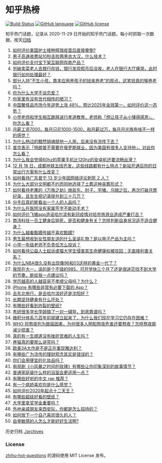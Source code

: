# 知乎热榜
[![Build Status](https://github.com/ToWeLong/zhihu-hot-questions/workflows/CI/badge.svg)](https://github.com/ToWeLong/zhihu-hot-questions/actions)
[![GitHub language](https://img.shields.io/badge/language-golang-orange.svg)](https://golang.org/)
[![GitHub license](https://img.shields.io/github/license/ToWeLong/zhihu-hot-questions)](https://github.com/ToWeLong/zhihu-hot-questions/blob/main/LICENSE)

知乎热门话题，记录从 2020-11-29 日开始的知乎热门话题。每小时抓取一次数据，按天[归档](./archives)

<!-- BEGIN -->

1. [如何评价美国护士接种辉瑞疫苗后直接晕倒?](https://www.zhihu.com/question/435425447)
1. [男子高速收费站10秒击败两黑衣大汉，什么技术？](https://www.zhihu.com/question/435382356)
1. [如何评价支付宝下架互联网存款产品？](https://www.zhihu.com/question/435363229)
1. [穷破卖菜老人去银行存钱，银行发现假币后没收，老人在银行大厅痛哭，此时银行如何处理最好？](https://www.zhihu.com/question/434730115)
1. [部分人持“不生小孩，靠本应用养孩子的钱来养老”的观点，这笔钱真的够养老吗？](https://www.zhihu.com/question/428647620)
1. [你为什么大学不谈恋爱？](https://www.zhihu.com/question/281437650)
1. [你家里有没有世代相传的陋习？](https://www.zhihu.com/question/428104481)
1. [中国奢侈品市场今年逆势上涨 48%，预计2025年全球第一，如何评价这一态势？](https://www.zhihu.com/question/435270040)
1. [小学老师和学生相互跪拜进行孝道教育，老师称「想让孩子从小懂得感恩」，你怎么看？](https://www.zhihu.com/question/435248534)
1. [月薪工资7000，每月只花1000-1500，和月薪过万，每月月光族有啥不一样的感觉？](https://www.zhihu.com/question/392697045)
1. [为什么杨过的黯然销魂就他一人用，后来没有流传下去？](https://www.zhihu.com/question/55826813)
1. [普京表示「特朗普不需要在俄罗斯就业，因为美国有很多人支持他」，对此你怎么看？](https://www.zhihu.com/question/435303658)
1. [为什么我会觉得60hz的苹果手机比120hz的安卓机还要流畅丝滑？](https://www.zhihu.com/question/426473871)
1. [12 月 18 日，成都地铁五线齐发，这些线路都有什么特点？新站开通后你的日常出行方案有什么改变？](https://www.zhihu.com/question/435294682)
1. [如何看待广东普宁 13 岁少年因网络评论刺死 2 人？](https://www.zhihu.com/question/435408668)
1. [为什么大部分文明都不约而同地选择了土葬这种丧葬形式？](https://www.zhihu.com/question/54198913)
1. [如何看待老鹰的《万族之劫》继辰东、肘子、宅猪、乌贼之后，再次打破月票纪录，且生生把记录提升到三十几万？](https://www.zhihu.com/question/423398697)
1. [分手后真的能看出一个人的人品吗？](https://www.zhihu.com/question/308996023)
1. [为什么在医院没有家属签字不能动手术？](https://www.zhihu.com/question/20262131)
1. [如何评价飞猪app造谣哈尔滨有新冠疫情对哈市旅游业造成严重打击？](https://www.zhihu.com/question/435333197)
1. [商汤科技一员工健身后猝死，是否和健身有关？怎样判断自身状况适不适合健身？](https://www.zhihu.com/question/435421401)
1. [为什么越看甄嬛传越不喜欢甄嬛?](https://www.zhihu.com/question/428472662)
1. [男生最想收到女性朋友送的什么圣诞礼物？是以电子产品为主吗？](https://www.zhihu.com/question/434228572)
1. [小学一年级老师不负责任怎么投诉？](https://www.zhihu.com/question/434888105)
1. [如何看待公益人士起诉虐猫大学生侵害其生命健康权被驳回：无直接利害关系？](https://www.zhihu.com/question/435207536)
1. [为什么NBA很久没有出现像96和03这样的黄金一代了？](https://www.zhihu.com/question/430356326)
1. [我现在大一，读的是个不错的985，可开学快三个月了还是很迷茫找不到大学的节奏，能给我一点建议吗？](https://www.zhihu.com/question/433963848)
1. [学历越高的人越容易不孝顺父母吗？为什么？](https://www.zhihu.com/question/419261239)
1. [iPhone 有哪些非常有必要下载的 App？](https://www.zhihu.com/question/28306141)
1. [去东北旅行，是去哈尔滨好还是沈阳好？](https://www.zhihu.com/question/432510700)
1. [长期坚持健身有什么坏处？](https://www.zhihu.com/question/322869692)
1. [有哪些好看到炸裂的壁纸?](https://www.zhihu.com/question/425110846)
1. [考研很多学长学姐搞了一对一辅导，到底靠谱吗？](https://www.zhihu.com/question/328548803)
1. [微积分体系几百年前就建立起来了，为什么我们现在学习它仍存在困难？](https://www.zhihu.com/question/435369583)
1. [WHO 将熬夜列为致癌因素，为何很多人明知熬夜危害还要熬夜？怎样熬夜能减少损害？](https://www.zhihu.com/question/435367092)
1. [真的有一生顺遂没有挫折苦难的人生吗？](https://www.zhihu.com/question/34920215)
1. [养猫真的要那么讲究吗？](https://www.zhihu.com/question/434406637)
1. [欧美3A大作是不是正在重现雅达利？](https://www.zhihu.com/question/434606154)
1. [有哪些广为流传的理财观念其实是错误的？](https://www.zhihu.com/question/433680292)
1. [你们会用便宜的化妆品吗？](https://www.zhihu.com/question/413230773)
1. [电视剧《小风暴之时间的玫瑰》有哪些让你印象深刻的故事情节？](https://www.zhihu.com/question/432906722)
1. [普通家庭装什么样的浴室会更适用一点？](https://www.zhihu.com/question/432786464)
1. [有哪些好听的中文 rap 推荐？](https://www.zhihu.com/question/27536972)
1. [有一个病娇喜欢你是什么感觉？](https://www.zhihu.com/question/377349806)
1. [如何评价2020年起点十二天王？](https://www.zhihu.com/question/435378328)
1. [有哪些超级好看的壁纸？](https://www.zhihu.com/question/383187593)
1. [大学里拿奖学金重要吗？](https://www.zhihu.com/question/274423065)
1. [外地亲戚朋友来西安玩，你都是怎么招待的？](https://www.zhihu.com/question/435136707)
1. [如何放下一个自己喜欢很久的人？](https://www.zhihu.com/question/432473524)
1. [自卑敏感的人怎么才能好好生活啊?](https://www.zhihu.com/question/433430925)

<!-- END -->

历史归档 [./archives](./archives)


### License
[zhihu-hot-questions](https://github.com/towelong/zhihu-hot-questions) 的源码使用 MIT License 发布。